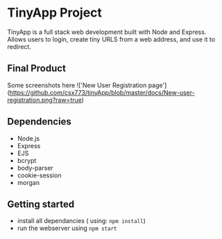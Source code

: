 # TinyApp Project

TinyApp is a full stack web development built with Node and Express.
Allows users to login, create tiny URLS from a web address, and use it to redirect.

## Final Product

Some screenshots here
!['New User Registration page']
(https://github.com/csx773/tinyApp/blob/master/docs/New-user-registration.png?raw=true)



## Dependencies

- Node.js
- Express
- EJS
- bcrypt
- body-parser
- cookie-session
- morgan

## Getting started

- install all dependancies ( using: `npm install`)
- run the webserver using `npm start`

